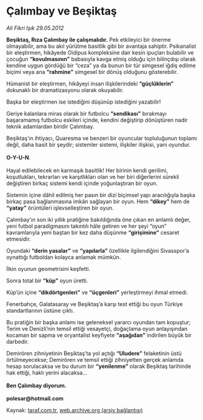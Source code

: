 # Çalımbay ve Beşiktaş

*Ali Fikri Işık 29.05.2012*

<div class="yazi"><p><b>Beşiktaş, Rıza Çalımbay ile çalışmalıdır.</b> Pek etkileyici bir önerme olmayabilir, ama bu akıl yürütme basitlik gibi bir avantaja sahiptir. Psikanalist bir eleştirmen, hikâyede Oidipus kompleksine dair kesin ipuçları bulabilir ve çocuğun <b>“kovulmasının”</b> babasıyla kavga etmiş olduğu için bilinçdışı olarak kendine uygun gördüğü bir “ceza” ya da bunun bir tür simgesel iğdiş edilme biçimi veya ana <b>“rahmine”</b> simgesel bir dönüş olduğunu gösterebilir.</p>
<p>Hümanist bir eleştirmen, hikâyeyi insan ilişkilerindeki <b>“güçlüklerin”</b> dokunaklı bir dramatizasyonu olarak okuyabilir.</p>
<p>Başka bir eleştirmen ise istediğini düşünüp istediğini yazabilir!</p>
<p>Geriye kalanlara miras olarak bir futbolcu <b>“sendikası”</b> bırakmayı başaramamış futbolcu eskileri içinde, kendini değiştirip dönüştüren nadir teknik adamlardan biridir Çalımbay.</p>
<p>Beşiktaş’ın ihtiyacı, Quaresma ve benzeri bir oyuncular topluluğunun toplamı değil, daha basit bir şeydir; sistemler sistemi, ilişkiler ilişkisi, yani oyundur.<br/><br/><b>O-Y-U-N</b>.<br/><br/>Hayal edilebilecek en karmaşık basitlik! Her birinin kendi gerilimi, koşutlukları, tekrarları ve karşıtlıkları olan ve her biri diğerlerini sürekli değiştiren birkaç sistemi kendi içinde yoğunlaştıran bir oyun.</p>
<p>Sistemin içine dâhil edilmiş her pasın bir dizi biçimsel yapı aracılığıyla başka birkaç pasa bağlanmasına imkân sağlayan bir oyun. Hem <b>“dikey”</b> hem de <b>“yatay”</b> örüntüleri işlevselleştiren bir oyun.</p>
<p>Çalımbay’ın son iki yıllık pratiğine bakıldığında öne çıkan en anlamlı değer, yeni futbol paradigmasını takıntılı hâle getiren ve her şeyi “oyun” kavramlarıyla yeni baştan bir kez daha düşünme <b>“girişimine”</b> cesaret etmesidir.</p>
<p>Oyundaki <b>“derin yasalar”</b> ve <b>“yapılarla”</b> özellikle ilgilendiğini Sivasspor’a oynattığı futboldan kolayca anlamak mümkün.</p>
<p>İlkin oyunun geometrisini keşfetti.</p>
<p>Sonra total bir <b>“küp”</b> oyun üretti.</p>
<p>Küp’ün içine <b>“dikdörtgenleri”</b> ve <b>“üçgenleri”</b> yerleştirmeyi ihmal etmedi.</p>
<p>Fenerbahçe, Galatasaray ve Beşiktaş’a karşı test ettiği bu oyun Türkiye standartlarının üstüne çıktı.</p>
<p>Bu pratiğin bir başka anlamı ise geleneksel yararcı oyundan tam kopuştur; Terim ve Denizli’nin temsil ettiği vesayetçi, doğaçlama oyun anlayışından kocaman bir sapma ve oryantalist keyfiyete <b>“aşağıdan”</b> indirilen büyük bir darbedir.</p>
<p>Demirören zihniyetinin Beşiktaş’ta yol açtığı <b>“Uludere”</b> felaketinin üstü örtülmeyecekse; Demirören ve temsil ettiği zihniyetten gerçek anlamda hesap sorulacaksa ve bu durum bir <b>“yenilenme”</b> olarak Beşiktaş tarihinde hak ettiği, haklı yerini alacaksa...<br/><br/><b>Ben Çalımbay diyorum.<br/><br/></b><b>polesar@hotmail.com</b></p>
</div>

Kaynak: [taraf.com.tr](http://www.taraf.com.tr/ali-fikri-isik/makale-calimbay-ve-besiktas.htm), [web.archive.org (arşiv bağlantısı)](http://web.archive.org/web/20131107102456/http://www.taraf.com.tr/ali-fikri-isik/makale-calimbay-ve-besiktas.htm)
